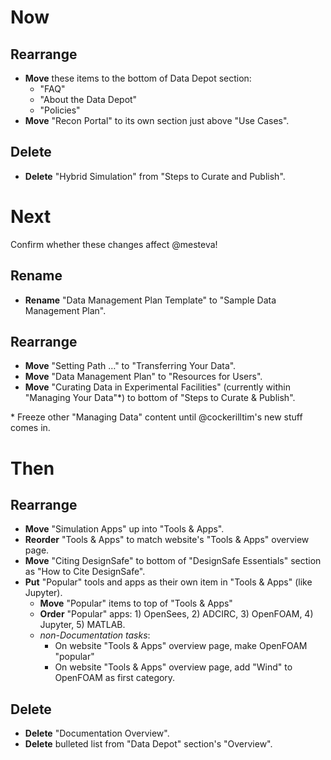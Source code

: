 # Now

## Rearrange

- **Move** these items to the bottom of Data Depot section:
    - "FAQ"
    - "About the Data Depot"
    - "Policies"
- **Move** "Recon Portal" to its own section just above "Use Cases".

## Delete

- **Delete** "Hybrid Simulation" from "Steps to Curate and Publish".

# Next

Confirm whether these changes affect @mesteva!

## Rename

- **Rename** "Data Management Plan Template" to "Sample Data Management Plan".

## Rearrange

- **Move** "Setting Path …" to "Transferring Your Data".
- **Move** "Data Management Plan" to "Resources for Users".
- **Move** "Curating Data in Experimental Facilities" (currently within "Managing Your Data"*) to bottom of "Steps to Curate & Publish".

\* Freeze other "Managing Data" content until @cockerilltim's new stuff comes in.

# Then

## Rearrange

- **Move** "Simulation Apps" up into "Tools & Apps".
- **Reorder** "Tools & Apps" to match website's "Tools & Apps" overview page.
- **Move** "Citing DesignSafe" to bottom of "DesignSafe Essentials" section as "How to Cite DesignSafe".
- **Put** "Popular" tools and apps as their own item in "Tools & Apps" (like Jupyter).
    - **Move** "Popular" items to top of "Tools & Apps"
    - **Order** "Popular" apps: 1) OpenSees, 2) ADCIRC, 3) OpenFOAM, 4) Jupyter, 5) MATLAB.
    - _non-Documentation tasks_:
       - On website "Tools & Apps" overview page, make OpenFOAM "popular"
       - On website "Tools & Apps" overview page, add "Wind" to OpenFOAM as first category.

## Delete

- **Delete** "Documentation Overview".
- **Delete** bulleted list from "Data Depot" section's "Overview".
